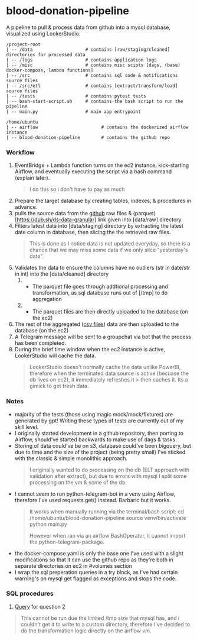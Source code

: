 # blood-donation-pipeline
A pipeline to pull & process data from github into a mysql database, visualized using LookerStudio.

```
/project-root
| -- /data                    # contains [raw/staging/cleaned] directories for processed data
| -- /logs                    # contains application logs
| -- /misc                    # contains misc scipts [dags, (base) docker-compose, lambda functions]
| -- /src                     # contains sql code & notifications source files
| -- /src/etl                 # contains [extract/transform/load] source files 
| -- /tests                   # contains pytest tests
| -- bash-start-script.sh     # contains the bash script to run the pipeline
| -- main.py                  # main app entrypoint
```

```
/home/ubuntu
| -- airflow                        # contains the dockerized airflow instance
| -- blood-donation-pipeline        # contains the github repo
```

### Workflow
1. EventBridge + Lambda function turns on the ec2 instance, kick-starting Airflow, and eventually executing the script via a bash command (explain later).
   > I do this so i don't have to pay as much
2. Prepare the target database by creating tables, indexes, & procedures in advance.
3. pulls the source data from the [github](https://github.com/MoH-Malaysia/data-darah-public) raw files & (parquet)[https://dub.sh/ds-data-granular] link given into [data/raw] directory
4. Filters latest data into [data/staging] directory by extracting the latest date column in database, then slicing the the retrieved raw files.
   > This is done as I notice data is not updated everyday, so there is a chance that we may miss some data if we only slice "yesterday's data".
5. Validates the data to ensure the columns have no outliers (str in date/str in int) into the [data/cleaned] directory
   1. - The parquet file goes through addtional processing and transformation, as sql database runs out of [/tmp] to do aggregation
   2. - The parquet files are then directly uploaded to the database (on the ec2)
6. The rest of the aggregated ([csv files](https://github.com/MoH-Malaysia/data-darah-public)) data are then uploaded to the database (on the ec2)
7. A Telegram message will be sent to a groupchat via bot that the process has been completed.
8. During the brief time window when the ec2 instance is active, LookerStudio will cache the data.
   > LookerStudio doesn't normally cache the data unlike PowerBI, therefore when the terminated data source is active (becuase the db lives on ec2), it immediately refreshes it > then caches it. Its a gimick to get fresh data.

### Notes
- majority of the tests (those using magic mock/mock/fixtures) are generated by gpt! Writing these types of tests are currently out of my skill level.
- I originally started development in a github repository, then porting to Airflow, should've started backwards to make use of dags & tasks.
- Storing of data could've be on s3, database could've been bigquery, but due to time and the size of the project (being pretty small) I've sticked with the classic & simple monolithic approach.
   > I originally wanted to do processing on the db (ELT approach with validation after extract), but due to errors with mysql I split some processing on the vm & some of the db.
- I cannot seem to run python-telegram-bot in a venv using Airflow, therefore I've used requests.get() instead. Barbaric but it works.
  > It works when manually running via the terminal/bash script:
  cd /home/ubuntu/blood-donation-pipeline
  source venv/bin/activate
  python main.py
  >
  > However when ran via an airflow BashOperator, it cannot import the python-telegram-package.
- the docker-compose.yaml is only the base one I've used with a slight modifications so that it can use the github repo as they're both in separate directories on ec2 in #volumes section
- I wrap the sql preperation queries in a try block, as I've had certain warning's on mysql get flagged as exceptions and stops the code.

### SQL procedures
1. [Query](https://github.com/JoeYong01/blood-donation-pipeline/blob/main/misc/sql.py) for question 2 
> This cannot be run due the limited /tmp size that mysql has, and i couldn't get it to write to a custom directory, therefore I've decided to do the transformation logic directly on the airflow vm.